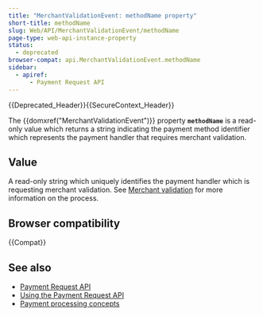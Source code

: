 ```yaml
---
title: "MerchantValidationEvent: methodName property"
short-title: methodName
slug: Web/API/MerchantValidationEvent/methodName
page-type: web-api-instance-property
status:
  - deprecated
browser-compat: api.MerchantValidationEvent.methodName
sidebar:
  - apiref:
      - Payment Request API
---
```


{{Deprecated_Header}}{{SecureContext_Header}}

The {{domxref("MerchantValidationEvent")}} property
**`methodName`** is a read-only value which returns a string
indicating the payment method identifier which represents the payment handler that
requires merchant validation.

## Value

A read-only string which uniquely identifies the payment handler
which is requesting merchant validation. See
[Merchant validation](/en-US/docs/Web/API/Payment_Request_API/Concepts#merchant_validation) for more information on the process.

## Browser compatibility

{{Compat}}

## See also

- [Payment Request API](/en-US/docs/Web/API/Payment_Request_API)
- [Using the Payment Request API](/en-US/docs/Web/API/Payment_Request_API/Using_the_Payment_Request_API)
- [Payment processing concepts](/en-US/docs/Web/API/Payment_Request_API/Concepts)
